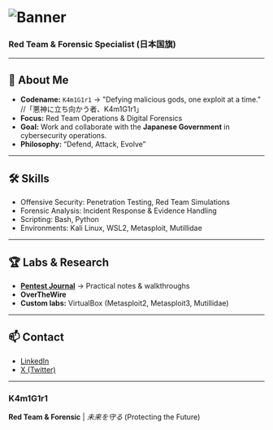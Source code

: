 # ![Banner](https://dummyimage.com/1200x300/111111/ff0000&text=K4m1G1r1)  
### **Red Team & Forensic Specialist (日本国旗)**  

---

## 👾 **About Me**
- **Codename:** `K4m1G1r1` → "Defying malicious gods, one exploit at a time." //「悪神に立ち向かう者、K4m1G1r1」 
- **Focus:** Red Team Operations & Digital Forensics  
- **Goal:** Work and collaborate with the **Japanese Government** in cybersecurity operations.  
- **Philosophy:** “Defend, Attack, Evolve”  

---

## 🛠 **Skills**
- Offensive Security: Penetration Testing, Red Team Simulations  
- Forensic Analysis: Incident Response & Evidence Handling  
- Scripting: Bash, Python  
- Environments: Kali Linux, WSL2, Metasploit, Mutillidae  

---

## 🏆 **Labs & Research**
- **[Pentest Journal](https://github.com/K4m1G1r1/Pentest-Journal)** → Practical notes & walkthroughs  
- **OverTheWire**
- **Custom labs:** VirtualBox (Metasploit2, Metasploit3, Mutillidae)  

---

## 📫 **Contact**
- [LinkedIn](https://www.linkedin.com/in/david-alejandro-meyer-romero-678699256/)  
- [X (Twitter)](https://x.com/K4m1G1r1)  

---

### **K4m1G1r1**
**Red Team & Forensic** | *未来を守る* (Protecting the Future)
